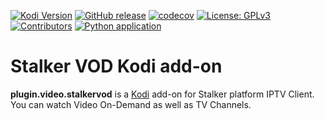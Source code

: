 [![Kodi Version](https://img.shields.io/badge/kodi-19%20|%2020%2B-blue)](https://kodi.tv/)
[![GitHub release](https://img.shields.io/github/release/rickeylohia/plugin.video.stalkervod.svg)](https://github.com/rickeylohia/plugin.video.stalkervod/releases)
[![codecov](https://codecov.io/github/rickeylohia/plugin.video.stalkervod/branch/main/graph/badge.svg?token=LFROXLYR12)](https://app.codecov.io/github/rickeylohia/plugin.video.stalkervod/tree/main)
[![License: GPLv3](https://img.shields.io/badge/License-GPLv3-yellow.svg)](https://opensource.org/licenses/GPL-3.0)
[![Contributors](https://img.shields.io/github/contributors/rickeylohia/plugin.video.stalkervod.svg)](https://github.com/rickeylohia/plugin.video.stalkervod/graphs/contributors)
[![Python application](https://github.com/rickeylohia/plugin.video.stalkervod/actions/workflows/python-app.yml/badge.svg?branch=main)](https://github.com/rickeylohia/plugin.video.stalkervod/actions/workflows/python-app.yml?query=branch%3Amain+)

# Stalker VOD Kodi add-on
**plugin.video.stalkervod** is a [Kodi](https://kodi.tv/) add-on for Stalker platform IPTV Client. You can watch Video On-Demand as well as TV Channels. 